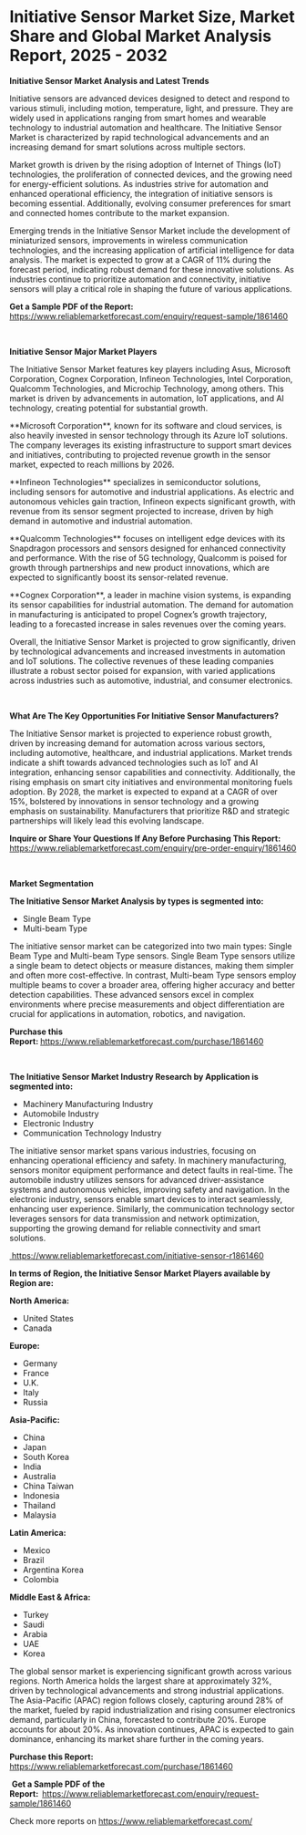 <p><h1>Initiative Sensor Market Size, Market Share and Global Market Analysis Report, 2025 - 2032</h1></p><p><strong>Initiative Sensor Market Analysis and Latest Trends</strong></p>
<p><p>Initiative sensors are advanced devices designed to detect and respond to various stimuli, including motion, temperature, light, and pressure. They are widely used in applications ranging from smart homes and wearable technology to industrial automation and healthcare. The Initiative Sensor Market is characterized by rapid technological advancements and an increasing demand for smart solutions across multiple sectors.</p><p>Market growth is driven by the rising adoption of Internet of Things (IoT) technologies, the proliferation of connected devices, and the growing need for energy-efficient solutions. As industries strive for automation and enhanced operational efficiency, the integration of initiative sensors is becoming essential. Additionally, evolving consumer preferences for smart and connected homes contribute to the market expansion.</p><p>Emerging trends in the Initiative Sensor Market include the development of miniaturized sensors, improvements in wireless communication technologies, and the increasing application of artificial intelligence for data analysis. The market is expected to grow at a CAGR of 11% during the forecast period, indicating robust demand for these innovative solutions. As industries continue to prioritize automation and connectivity, initiative sensors will play a critical role in shaping the future of various applications.</p></p>
<p><strong>Get a Sample PDF of the Report:&nbsp;</strong> <a href="https://www.reliablemarketforecast.com/enquiry/request-sample/1861460?utm_campaign=2853&utm_medium=2&utm_source=Github&utm_content=ia&utm_term=07042025&utm_id=initiative-sensor">https://www.reliablemarketforecast.com/enquiry/request-sample/1861460</a></p>
<p>&nbsp;</p>
<p><strong>Initiative Sensor Major Market Players</strong></p>
<p><p>The Initiative Sensor Market features key players including Asus, Microsoft Corporation, Cognex Corporation, Infineon Technologies, Intel Corporation, Qualcomm Technologies, and Microchip Technology, among others. This market is driven by advancements in automation, IoT applications, and AI technology, creating potential for substantial growth.</p><p>**Microsoft Corporation**, known for its software and cloud services, is also heavily invested in sensor technology through its Azure IoT solutions. The company leverages its existing infrastructure to support smart devices and initiatives, contributing to projected revenue growth in the sensor market, expected to reach millions by 2026.</p><p>**Infineon Technologies** specializes in semiconductor solutions, including sensors for automotive and industrial applications. As electric and autonomous vehicles gain traction, Infineon expects significant growth, with revenue from its sensor segment projected to increase, driven by high demand in automotive and industrial automation.</p><p>**Qualcomm Technologies** focuses on intelligent edge devices with its Snapdragon processors and sensors designed for enhanced connectivity and performance. With the rise of 5G technology, Qualcomm is poised for growth through partnerships and new product innovations, which are expected to significantly boost its sensor-related revenue.</p><p>**Cognex Corporation**, a leader in machine vision systems, is expanding its sensor capabilities for industrial automation. The demand for automation in manufacturing is anticipated to propel Cognex’s growth trajectory, leading to a forecasted increase in sales revenues over the coming years.</p><p>Overall, the Initiative Sensor Market is projected to grow significantly, driven by technological advancements and increased investments in automation and IoT solutions. The collective revenues of these leading companies illustrate a robust sector poised for expansion, with varied applications across industries such as automotive, industrial, and consumer electronics.</p></p>
<p>&nbsp;</p>
<p><strong>What Are The Key Opportunities For Initiative Sensor Manufacturers?</strong></p>
<p><p>The Initiative Sensor market is projected to experience robust growth, driven by increasing demand for automation across various sectors, including automotive, healthcare, and industrial applications. Market trends indicate a shift towards advanced technologies such as IoT and AI integration, enhancing sensor capabilities and connectivity. Additionally, the rising emphasis on smart city initiatives and environmental monitoring fuels adoption. By 2028, the market is expected to expand at a CAGR of over 15%, bolstered by innovations in sensor technology and a growing emphasis on sustainability. Manufacturers that prioritize R&D and strategic partnerships will likely lead this evolving landscape.</p></p>
<p><strong>Inquire or Share Your Questions If Any Before Purchasing This Report:</strong> <a href="https://www.reliablemarketforecast.com/enquiry/pre-order-enquiry/1861460?utm_campaign=2853&utm_medium=2&utm_source=Github&utm_content=ia&utm_term=07042025&utm_id=initiative-sensor">https://www.reliablemarketforecast.com/enquiry/pre-order-enquiry/1861460</a></p>
<p>&nbsp;</p>
<p><strong>Market Segmentation</strong></p>
<p><strong>The Initiative Sensor Market Analysis by types is segmented into:</strong></p>
<p><ul><li>Single Beam Type</li><li>Multi-beam Type</li></ul></p>
<p><p>The initiative sensor market can be categorized into two main types: Single Beam Type and Multi-beam Type sensors. Single Beam Type sensors utilize a single beam to detect objects or measure distances, making them simpler and often more cost-effective. In contrast, Multi-beam Type sensors employ multiple beams to cover a broader area, offering higher accuracy and better detection capabilities. These advanced sensors excel in complex environments where precise measurements and object differentiation are crucial for applications in automation, robotics, and navigation.</p></p>
<p><strong>Purchase this Report:&nbsp;</strong><a href="https://www.reliablemarketforecast.com/purchase/1861460?utm_campaign=2853&utm_medium=2&utm_source=Github&utm_content=ia&utm_term=07042025&utm_id=initiative-sensor">https://www.reliablemarketforecast.com/purchase/1861460</a></p>
<p>&nbsp;</p>
<p><strong>The Initiative Sensor Market Industry Research by Application is segmented into:</strong></p>
<p><ul><li>Machinery Manufacturing Industry</li><li>Automobile Industry</li><li>Electronic Industry</li><li>Communication Technology Industry</li></ul></p>
<p><p>The initiative sensor market spans various industries, focusing on enhancing operational efficiency and safety. In machinery manufacturing, sensors monitor equipment performance and detect faults in real-time. The automobile industry utilizes sensors for advanced driver-assistance systems and autonomous vehicles, improving safety and navigation. In the electronic industry, sensors enable smart devices to interact seamlessly, enhancing user experience. Similarly, the communication technology sector leverages sensors for data transmission and network optimization, supporting the growing demand for reliable connectivity and smart solutions.</p></p>
<p><a href="https://www.reliablemarketforecast.com/initiative-sensor-r1861460?utm_campaign=2853&utm_medium=2&utm_source=Github&utm_content=ia&utm_term=07042025&utm_id=initiative-sensor">&nbsp;https://www.reliablemarketforecast.com/initiative-sensor-r1861460</a></p>
<p><strong>In terms of Region, the Initiative Sensor Market Players available by Region are:</strong></p>
<p>
    <p> <strong> North America: </strong>
        <ul>
            <li>United States</li>
            <li>Canada</li>
        </ul>
        </p> 
    <p> <strong> Europe: </strong>
        <ul>
            <li>Germany</li>
            <li>France</li>
            <li>U.K.</li>
            <li>Italy</li>
            <li>Russia</li>
        </ul>
        </p> 
    <p> <strong> Asia-Pacific: </strong>
        <ul>
            <li>China</li>
            <li>Japan</li>
            <li>South Korea</li>
            <li>India</li>
            <li>Australia</li>
            <li>China Taiwan</li>
            <li>Indonesia</li>
            <li>Thailand</li>
            <li>Malaysia</li>
        </ul>
        </p> 
    <p> <strong> Latin America: </strong>
        <ul>
            <li>Mexico</li>
            <li>Brazil</li>
            <li>Argentina Korea</li>
            <li>Colombia</li>
        </ul>
        </p> 
    <p> <strong> Middle East & Africa: </strong>
        <ul>
            <li>Turkey</li>
            <li>Saudi</li>
            <li>Arabia</li>
            <li>UAE</li>
            <li>Korea</li>
        </ul>
    </p>
    </p>
<p><p>The global sensor market is experiencing significant growth across various regions. North America holds the largest share at approximately 32%, driven by technological advancements and strong industrial applications. The Asia-Pacific (APAC) region follows closely, capturing around 28% of the market, fueled by rapid industrialization and rising consumer electronics demand, particularly in China, forecasted to contribute 20%. Europe accounts for about 20%. As innovation continues, APAC is expected to gain dominance, enhancing its market share further in the coming years.</p></p>
<p><strong>Purchase this Report: </strong><a href="https://www.reliablemarketforecast.com/purchase/1861460?utm_campaign=2853&utm_medium=2&utm_source=Github&utm_content=ia&utm_term=07042025&utm_id=initiative-sensor">https://www.reliablemarketforecast.com/purchase/1861460</a></p>
<p>&nbsp;<strong>Get a Sample PDF of the Report:&nbsp;&nbsp;</strong><a href="https://www.reliablemarketforecast.com/enquiry/request-sample/1861460?utm_campaign=2853&utm_medium=2&utm_source=Github&utm_content=ia&utm_term=07042025&utm_id=initiative-sensor">https://www.reliablemarketforecast.com/enquiry/request-sample/1861460</a></p>
<p><strong></strong></p>
<p>Check more reports on <a href="https://www.reliablemarketforecast.com/?utm_campaign=2853&utm_medium=2&utm_source=Github&utm_content=ia&utm_term=07042025&utm_id=initiative-sensor">https://www.reliablemarketforecast.com/</a></p>